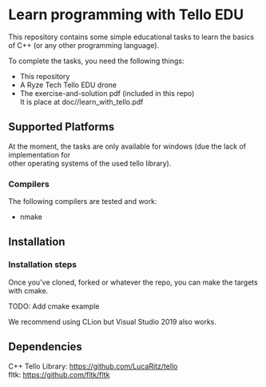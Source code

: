 # Learn programming with Tello EDU
This repository contains some simple educational tasks to learn the basics<br/>
of C++ (or any other programming language).<br/>

To complete the tasks, you need the following things:
- This repository
- A Ryze Tech Tello EDU drone
- The exercise-and-solution pdf (included in this repo)<br>
It is place at doc/<language>/learn_with_tello.pdf

## Supported Platforms
At the moment, the tasks are only available for windows (due the lack of implementation for<br/>
other operating systems of the used tello library).<br/>

### Compilers
The following compilers are tested and work:
- nmake

## Installation

### Installation steps
Once you've cloned, forked or whatever the repo, you can make the targets with cmake.<br/>

TODO: Add cmake example

We recommend using CLion but Visual Studio 2019 also works.

## Dependencies
C++ Tello Library: https://github.com/LucaRitz/tello<br/>
fltk: https://github.com/fltk/fltk

